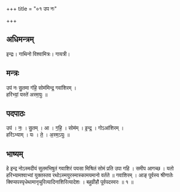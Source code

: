 +++
title = "०१ उप नः"

+++
## अधिमन्त्रम्
इन्द्रः। गाथिनो विश्वामित्रः। गायत्री।

## मन्त्रः
उप॑ नः सु॒तमा ग॑हि॒ सोम॑मिन्द्र॒ गवा॑शिरम् ।  
हरि॑भ्यां॒ यस्ते॑ अस्म॒युः ॥

## पदपाठः
उप॑ । नः॒ । सु॒तम् । आ । ग॒हि॒ । सोम॑म् । इ॒न्द्र॒ । गोऽआ॑शिरम् ।  
हरि॑ऽभ्याम् । यः । ते॒ । अ॒स्म॒ऽयुः ॥

## भाष्यम्
हे इन्द्र नोऽस्मदीयं सुतमभिषुतं गवाशिरं पयसा मिश्रितं सोमं प्रति उपा गहि । समीप आगच्छ । यतो हरिभ्यामश्वाभ्यां युक्तस्तव रथोऽस्मयुरस्मास्कामयमानो वर्तते ॥ गवाशिरम् । आङ् पूर्वस्य श्रीणातेः क्विप्यपस्पृधेथामानृचुरित्यादिनाशिरित्यादेशः । बहुव्रीहौ पूर्वपदस्वरः ॥ १ ॥